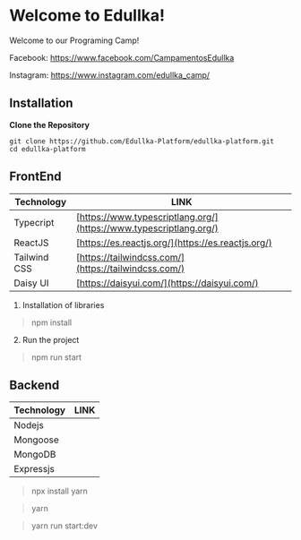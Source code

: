 <h1>Welcome to Edullka!</h1>
<p>Welcome to our Programing Camp!</p>

Facebook: https://www.facebook.com/CampamentosEdullka

Instagram: https://www.instagram.com/edullka_camp/


## Installation
**Clone the Repository**
```
git clone https://github.com/Edullka-Platform/edullka-platform.git
cd edullka-platform
```

<h2>FrontEnd</h2>

| Technology | LINK |
| ------ | ------ |
| Typecript | [https://www.typescriptlang.org/](https://www.typescriptlang.org/) |
| ReactJS | [https://es.reactjs.org/](https://es.reactjs.org/) |
| Tailwind CSS | [https://tailwindcss.com/](https://tailwindcss.com/) |
| Daisy UI | [https://daisyui.com/](https://daisyui.com/) |

1) Installation of libraries
> npm install

2) Run the project
> npm run start

<h2>Backend</h2>

| Technology | LINK |
| ------ | ------ |
| Nodejs |  |
| Mongoose |  |
| MongoDB |  |
| Expressjs |  |


> npx install yarn

> yarn

> yarn run start:dev
